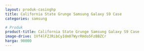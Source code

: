 ```yaml
---
layout: produk-casinghp
title: California State Grunge Samsung Galaxy S9 Case
categories: samsung

# Produk
product-title: California State Grunge Samsung Galaxy S9 Case
image-drive: 1Vf4lFZJRibCyIdm07WyrRHdo5FzBBZCr
harga: 90000
---
```

